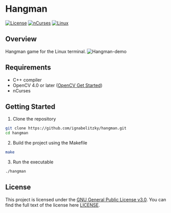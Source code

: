 # Hangman
[![License](https://shields.io/badge/License-GNU%20General%20Public%20License%20v3.0-green)](LICENSE)
[![nCurses](https://img.shields.io/badge/nCurses-6.4-red.svg)](https://en.wikipedia.org/wiki/Ncurses/)
[![Linux](https://img.shields.io/badge/Platform-Linux-blue.svg)](https://www.linux.org/)

## Overview
Hangman game for the Linux terminal.
![Hangman-demo](https://github.com/ignabelitzky/hangman/assets/13757390/8075c0e8-c75b-409b-b32b-cff857e9cd34)


## Requirements

- C++ compiler
- OpenCV 4.0 or later ([OpenCV Get Started](https://opencv.org/get-started/))
- nCurses

## Getting Started

1. Clone the repository
```bash
git clone https://github.com/ignabelitzky/hangman.git
cd hangman
```
2. Build the project using the Makefile
```bash
make
```
3. Run the executable
```bash
./hangman
```

## License

This project is licensed under the [GNU General Public License v3.0](LICENSE). You can find the full text of the license here [LICENSE](LICENSE).
